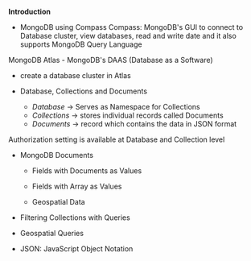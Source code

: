 **Introduction**

- MongoDB using Compass
Compass: MongoDB's GUI to connect to Database cluster, view databases, read and write date and it also supports MongoDB Query Language

MongoDB Atlas - MongoDB's DAAS (Database as a Software)
- create a database cluster in Atlas

- Database, Collections and Documents
  - _Database_ -> Serves as Namespace for Collections
  - _Collections_ -> stores individual records called Documents
  - _Documents_ -> record which contains the data in JSON format

Authorization setting is available at Database and Collection level

- MongoDB Documents
  - Fields with Documents as Values
  
  - Fields with Array as Values
  
  - Geospatial Data
  
  
- Filtering Collections with Queries

- Geospatial Queries

- JSON: JavaScript Object Notation
